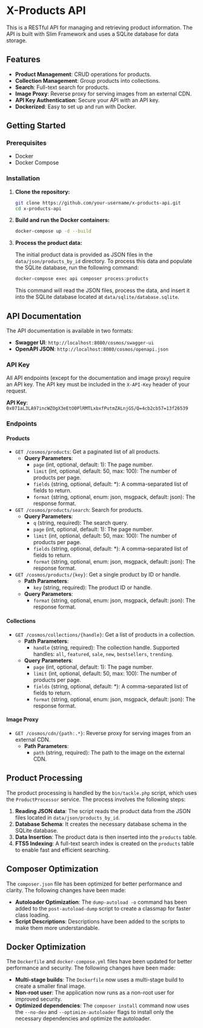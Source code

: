 # X-Products API

This is a RESTful API for managing and retrieving product information. The API is built with Slim Framework and uses a SQLite database for data storage.

## Features

-   **Product Management**: CRUD operations for products.
-   **Collection Management**: Group products into collections.
-   **Search**: Full-text search for products.
-   **Image Proxy**: Reverse proxy for serving images from an external CDN.
-   **API Key Authentication**: Secure your API with an API key.
-   **Dockerized**: Easy to set up and run with Docker.

## Getting Started

### Prerequisites

-   Docker
-   Docker Compose

### Installation

1.  **Clone the repository:**

    ```bash
    git clone https://github.com/your-username/x-products-api.git
    cd x-products-api
    ```

2.  **Build and run the Docker containers:**

    ```bash
    docker-compose up -d --build
    ```

3.  **Process the product data:**

    The initial product data is provided as JSON files in the `data/json/products_by_id` directory. To process this data and populate the SQLite database, run the following command:

    ```bash
    docker-compose exec api composer process:products
    ```

    This command will read the JSON files, process the data, and insert it into the SQLite database located at `data/sqlite/database.sqlite`.

## API Documentation

The API documentation is available in two formats:

-   **Swagger UI**: `http://localhost:8080/cosmos/swagger-ui`
-   **OpenAPI JSON**: `http://localhost:8080/cosmos/openapi.json`

### API Key

All API endpoints (except for the documentation and image proxy) require an API key. The API key must be included in the `X-API-Key` header of your request.

**API Key**: `0x071aL3LA97incWZOgX3eEtO0PlRMTLxbxfPutmZALnjGS/Q=4cb2cb57=13f26539`

### Endpoints

#### Products

-   `GET /cosmos/products`: Get a paginated list of all products.
    -   **Query Parameters**:
        -   `page` (int, optional, default: 1): The page number.
        -   `limit` (int, optional, default: 50, max: 100): The number of products per page.
        -   `fields` (string, optional, default: \*): A comma-separated list of fields to return.
        -   `format` (string, optional, enum: json, msgpack, default: json): The response format.
-   `GET /cosmos/products/search`: Search for products.
    -   **Query Parameters**:
        -   `q` (string, required): The search query.
        -   `page` (int, optional, default: 1): The page number.
        -   `limit` (int, optional, default: 50, max: 100): The number of products per page.
        -   `fields` (string, optional, default: \*): A comma-separated list of fields to return.
        -   `format` (string, optional, enum: json, msgpack, default: json): The response format.
-   `GET /cosmos/products/{key}`: Get a single product by ID or handle.
    -   **Path Parameters**:
        -   `key` (string, required): The product ID or handle.
    -   **Query Parameters**:
        -   `format` (string, optional, enum: json, msgpack, default: json): The response format.

#### Collections

-   `GET /cosmos/collections/{handle}`: Get a list of products in a collection.
    -   **Path Parameters**:
        -   `handle` (string, required): The collection handle. Supported handles: `all`, `featured`, `sale`, `new`, `bestsellers`, `trending`.
    -   **Query Parameters**:
        -   `page` (int, optional, default: 1): The page number.
        -   `limit` (int, optional, default: 50, max: 100): The number of products per page.
        -   `fields` (string, optional, default: \*): A comma-separated list of fields to return.
        -   `format` (string, optional, enum: json, msgpack, default: json): The response format.

#### Image Proxy

-   `GET /cosmos/cdn/{path:.*}`: Reverse proxy for serving images from an external CDN.
    -   **Path Parameters**:
        -   `path` (string, required): The path to the image on the external CDN.

## Product Processing

The product processing is handled by the `bin/tackle.php` script, which uses the `ProductProcessor` service. The process involves the following steps:

1.  **Reading JSON data**: The script reads the product data from the JSON files located in `data/json/products_by_id`.
2.  **Database Schema**: It creates the necessary database schema in the SQLite database.
3.  **Data Insertion**: The product data is then inserted into the `products` table.
4.  **FTS5 Indexing**: A full-text search index is created on the `products` table to enable fast and efficient searching.

## Composer Optimization

The `composer.json` file has been optimized for better performance and clarity. The following changes have been made:

-   **Autoloader Optimization**: The `dump-autoload -o` command has been added to the `post-autoload-dump` script to create a classmap for faster class loading.
-   **Script Descriptions**: Descriptions have been added to the scripts to make them more understandable.

## Docker Optimization

The `Dockerfile` and `docker-compose.yml` files have been updated for better performance and security. The following changes have been made:

-   **Multi-stage builds**: The `Dockerfile` now uses a multi-stage build to create a smaller final image.
-   **Non-root user**: The application now runs as a non-root user for improved security.
-   **Optimized dependencies**: The `composer install` command now uses the `--no-dev` and `--optimize-autoloader` flags to install only the necessary dependencies and optimize the autoloader.
